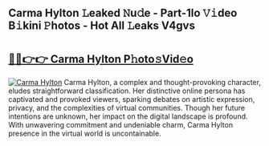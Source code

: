 ## Carma Hylton 𝙻eaked 𝙽u𝚍e - Part-1Io 𝚅𝚒deo B𝚒kini 𝙿hotos - Hot All 𝙻eaks V4gvs

# <h2><a href="http://ld2i1a0.urlbe.top/?page=Carma+Hylton">🔗🔗👉👉 Carma Hylton P𝚑oto𝚜Vid𝚎o</a></h2>

[![Carma Hylton](https://i.imgur.com/eBuTRDB.gif)](http://ld2i1a0.urlbe.top/?page=Carma+Hylton)
Carma Hylton, a complex and thought-provoking character, eludes straightforward classification. Her distinctive online persona has captivated and provoked viewers, sparking debates on artistic expression, privacy, and the complexities of virtual communities. Though her future intentions are unknown, her impact on the digital landscape is profound. With unwavering commitment and undeniable charm, Carma Hylton presence in the virtual world is uncontainable.
